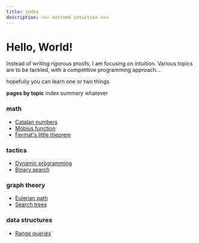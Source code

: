 ```yaml
---
title: index
description: >>> extreme intuition <<<
---
```


# Hello, World!

Instead of writing rigorous proofs,
I am focusing on intuition.
Various topics are to be tackled,
with a competitive programming approach...

hopefully you can learn one or two things

**pages by topic**
index summary whatever

### math
- [Catalan numbers](/math/catalan.md)
- [Möbius function](/math/mobius.md)
- [Fermat's little theorem](/math/fermat.md)

### tactics
- [Dynamic programming](/tactics/dp.md)
- [Binary search](/tactics/binsearch.md)

### graph theory
- [Eulerian path](/gt/eupath.md)
- [Search trees](/gt/search_trees.md)

### data structures
- [Range queries](/ds/rq.md)

